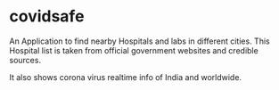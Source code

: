 # covidsafe

An Application to find nearby Hospitals and labs in different cities. This Hospital list is taken from official government websites and credible sources.

It also shows corona virus realtime info of India and worldwide.




